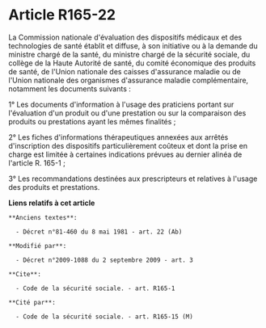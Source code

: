 # Article R165-22

La Commission nationale d'évaluation des dispositifs médicaux et des technologies de santé établit et diffuse, à son
initiative ou à la demande du ministre chargé de la santé, du ministre chargé de la sécurité sociale, du collège de la Haute
Autorité de santé, du comité économique des produits de santé, de l'Union nationale des caisses d'assurance maladie ou de
l'Union nationale des organismes d'assurance maladie complémentaire, notamment les documents suivants : 

1° Les documents d'information à l'usage des praticiens portant sur l'évaluation d'un produit ou d'une prestation ou sur la
comparaison des produits ou prestations ayant les mêmes finalités ; 

2° Les fiches d'informations thérapeutiques annexées aux arrêtés d'inscription des dispositifs particulièrement coûteux et
dont la prise en charge est limitée à certaines indications prévues au dernier alinéa de l'article R. 165-1 ; 

3° Les recommandations destinées aux prescripteurs et relatives à l'usage des produits et prestations.

**Liens relatifs à cet article**

	**Anciens textes**:

	  - Décret n°81-460 du 8 mai 1981 - art. 22 (Ab)

	**Modifié par**:

	  - Décret n°2009-1088 du 2 septembre 2009 - art. 3

	**Cite**:

	  - Code de la sécurité sociale. - art. R165-1

	**Cité par**:

	  - Code de la sécurité sociale. - art. R165-15 (M)
